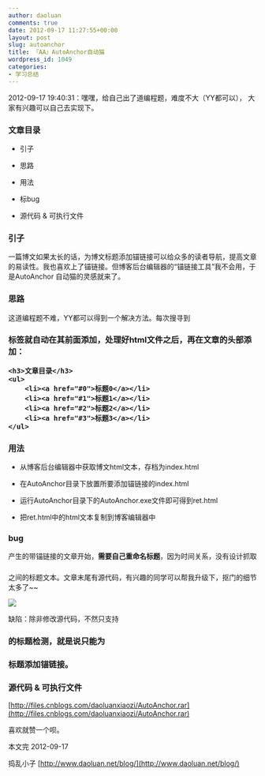 ```yaml
---
author: daoluan
comments: true
date: 2012-09-17 11:27:55+00:00
layout: post
slug: autoanchor
title: 『AA』AutoAnchor自动猫
wordpress_id: 1049
categories:
- 学习总结
---
```


2012-09-17 19:40:31：嘿嘿，给自己出了道编程题，难度不大（YY都可以）， 大家有兴趣可以自己去实现下。


### 文章目录





	
  * 引子

	
  * 思路

	
  * 用法

	
  * 标bug

	
  * 源代码 & 可执行文件




<!-- more -->





### 引子


一篇博文如果太长的话，为博文标题添加锚链接可以给众多的读者导航，提高文章的易读性。我也喜欢上了锚链接。但博客后台编辑器的“锚链接工具”我不会用，于是AutoAnchor 自动猫的灵感就来了。




### 思路


这道编程题不难，YY都可以得到一个解决方法。每次搜寻到<h3>标签就自动在其前面添加<a name="%d"></a>，处理好html文件之后，再在文章的头部添加：

    
    <h3>文章目录</h3>
    <ul>
    	<li><a href="#0">标题0</a></li>
    	<li><a href="#1">标题1</a></li>
    	<li><a href="#2">标题2</a></li>
    	<li><a href="#3">标题3</a></li>
    </ul>





### 用法





	
  * 从博客后台编辑器中获取博文html文本，存档为index.html

	
  * 在AutoAnchor目录下放置所要添加锚链接的index.html

	
  * 运行AutoAnchor目录下的AutoAnchor.exe文件即可得到ret.html

	
  * 把ret.html中的html文本复制到博客编辑器中





### bug


产生的带锚链接的文章开始，**需要自己重命名标题**，因为时间关系，没有设计抓取<h3></h3>之间的标题文本。文章末尾有源代码，有兴趣的同学可以帮我升级下，抠门的细节太多了~~

[![](http://daoluan.net/blog/wp-content/uploads/2012/09/AutoAnchor_bug.jpg)](http://daoluan.net/blog/archives/1049/autoanchor_bug)

缺陷：除非修改源代码，不然只支持<h3>的标题检测，就是说只能为<h3>标题添加锚链接。




### 源代码 & 可执行文件


[http://files.cnblogs.com/daoluanxiaozi/AutoAnchor.rar](http://files.cnblogs.com/daoluanxiaozi/AutoAnchor.rar)

喜欢就赞一个呗。

本文完 2012-09-17

捣乱小子 [http://www.daoluan.net/blog/](http://www.daoluan.net/blog/)
